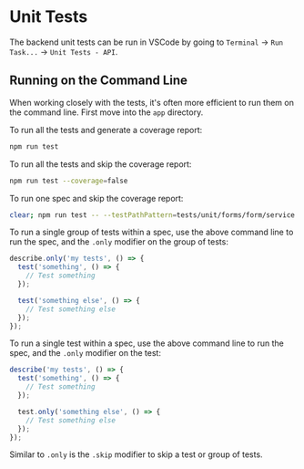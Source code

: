 # Unit Tests

The backend unit tests can be run in VSCode by going to `Terminal` -> `Run Task...` -> `Unit Tests - API`.

## Running on the Command Line

When working closely with the tests, it's often more efficient to run them on the command line. First move into the `app` directory.

To run all the tests and generate a coverage report:

```sh
npm run test
```

To run all the tests and skip the coverage report:

```sh
npm run test --coverage=false
```

To run one spec and skip the coverage report:

```sh
clear; npm run test -- --testPathPattern=tests/unit/forms/form/service.spec.js --coverage=false
```

To run a single group of tests within a spec, use the above command line to run the spec, and the `.only` modifier on the group of tests:

```javascript
describe.only('my tests', () => {
  test('something', () => {
    // Test something
  });

  test('something else', () => {
    // Test something else
  });
});
```

To run a single test within a spec, use the above command line to run the spec, and the `.only` modifier on the test:

```javascript
describe('my tests', () => {
  test('something', () => {
    // Test something
  });

  test.only('something else', () => {
    // Test something else
  });
});
```

Similar to `.only` is the `.skip` modifier to skip a test or group of tests.
